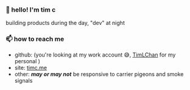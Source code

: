 ### 👋 hello! I'm tim c

building products during the day, "dev" at night


### 📫 how to reach me
- github: (you're looking at my work account 😅, [TimLChan](https://github.com/TimLChan) for my personal )
- site: [timc.me](https://timc.me)
- other: **_may or may not_** be responsive to carrier pigeons and smoke signals
